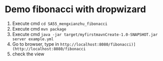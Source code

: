 # Demo fibonacci with dropwizard
1. Execute cmd `cd SA55_mengxianzhu_fibonacci`
2. Execute cmd `mvn package`
3. Execute cmd `java -jar target/myfirstmavnCreate-1.0-SNAPSHOT.jar server example.yml`
4. Go to browser, type in `http://localhost:8080/fibonacci)](http://localhost:8080/fibonacci`
5. check the view
